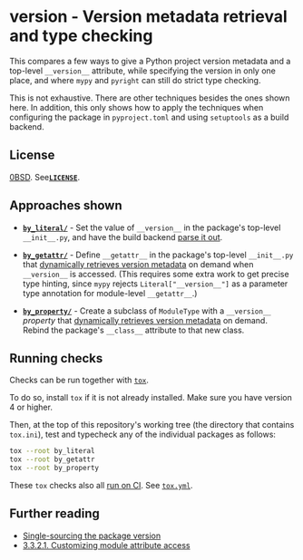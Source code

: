 <!-- SPDX-License-Identifier: 0BSD -->

# version - Version metadata retrieval and type checking

This compares a few ways to give a Python project version metadata and a
top-level `__version__` attribute, while specifying the version in only one
place, and where `mypy` and `pyright` can still do strict type checking.

This is not exhaustive. There are other techniques besides the ones shown here.
In addition, this only shows how to apply the techniques when configuring the
package in `pyproject.toml` and using `setuptools` as a build backend.

## License

[0BSD](https://spdx.org/licenses/0BSD). See[**`LICENSE`**](LICENSE).

## Approaches shown

- [**`by_literal/`**](by_literal/) - Set the value of `__version__` in the
  package's top-level `__init__.py`, and have the build backend [parse it
  out](https://setuptools.pypa.io/en/latest/userguide/pyproject_config.html#dynamic-metadata).

- [**`by_getattr/`**](by_getattr/) - Define `__getattr__` in the package's
  top-level `__init__.py` that [dynamically retrieves version
  metadata](https://docs.python.org/3/library/importlib.metadata.html#distribution-versions)
  on demand when `__version__` is accessed. (This requires some extra work to
  get precise type hinting, since `mypy` rejects `Literal["__version__"]` as a
  parameter type annotation for module-level `__getattr__`.)

- [**`by_property/`**](by_property/) - Create a subclass of `ModuleType` with a
  `__version__` *property* that [dynamically retrieves version
  metadata](https://docs.python.org/3/library/importlib.metadata.html#distribution-versions)
  on demand. Rebind the package's `__class__` attribute to that new class.

## Running checks

Checks can be run together with [`tox`](https://tox.wiki/).

To do so, install `tox` if it is not already installed. Make sure you have
version 4 or higher.

Then, at the top of this repository's working tree (the directory that contains
`tox.ini`), test and typecheck any of the individual packages as follows:

```sh
tox --root by_literal
tox --root by_getattr
tox --root by_property
```

These `tox` checks also all
[run on CI](https://github.com/EliahKagan/version/actions/workflows/tox.yml).
See [`tox.yml`](.github/workflows/tox.yml).

## Further reading

- [Single-sourcing the package
  version](https://packaging.python.org/en/latest/guides/single-sourcing-package-version/)
- [3.3.2.1. Customizing module attribute
  access](https://docs.python.org/3/reference/datamodel.html#customizing-module-attribute-access)
